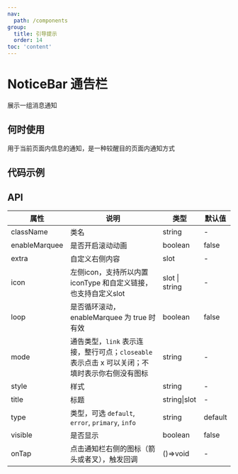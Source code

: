 ```yaml
---
nav:
  path: /components
group:
  title: 引导提示
  order: 14
toc: 'content'
---
```

# NoticeBar 通告栏
展示一组消息通知
## 何时使用
用于当前页面内信息的通知，是一种较醒目的页面内通知方式

## 代码示例
<code src='pages/NoticeBar/index'></code>


## API
| 属性 | 说明 | 类型 | 默认值 |
| -----|-----|-----|-----|
| className | 类名 | string | - | 
| enableMarquee | 是否开启滚动动画 | boolean | false | 
| extra | 自定义右侧内容 | slot | - | 
| icon | 左侧icon，支持所以内置 iconType 和自定义链接，也支持自定义slot | slot \| string | - | 
| loop | 是否循环滚动，enableMarquee 为 true 时有效 | boolean | false | 
| mode | 通告类型，`link` 表示连接，整行可点；`closeable` 表示点击 x 可以关闭；不填时表示你右侧没有图标 | string | - | 
| style | 样式 | string | - |
| title | 标题 | string\|slot | - |
| type | 类型，可选 `default`, `error`, `primary`, `info` | string | default |
| visible |  是否显示 | boolean | false | 
| onTap |  点击通知栏右侧的图标（箭头或者叉），触发回调 | ()=>void | - | 


